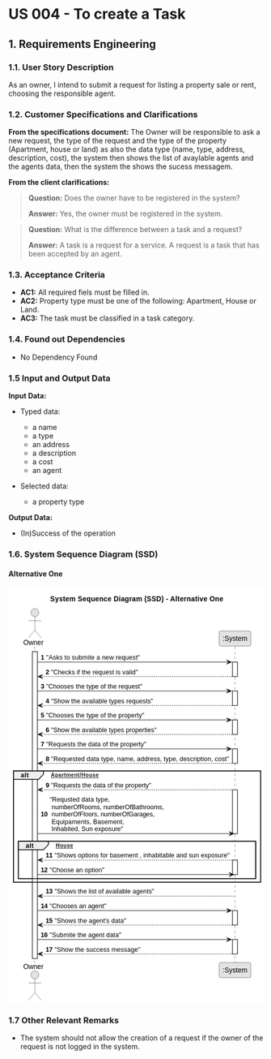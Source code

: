 # US 004 - To create a Task 

## 1. Requirements Engineering


### 1.1. User Story Description


As an owner, I intend to submit a request for listing a property sale or rent,
choosing the responsible agent.


### 1.2. Customer Specifications and Clarifications 


**From the specifications document:**
The Owner will be responsible to ask a new request, the type of the request and the type of the property (Apartment, house or land) as also the data type
(name, type, address, description, cost), the system then shows the list of avaylable agents and the agents data,
then the system the shows the sucess messagem.

**From the client clarifications:**

> **Question:** Does the owner have to be registered in the system?
>  
> **Answer:** Yes, the owner must be registered in the system.


> **Question:** What is the difference between a task and a request?
>  
> **Answer:** A task is a request for a service. A request is a task that has been accepted by an agent.


### 1.3. Acceptance Criteria


* **AC1:** All required fiels must be filled in.
* **AC2:** Property type must be one of the following: Apartment, House or Land.
* **AC3:** The task must be classified in a task category.


### 1.4. Found out Dependencies


* No Dependency Found


### 1.5 Input and Output Data


**Input Data:**

* Typed data:
	* a name 
	* a type
	* an address
	* a description
	* a cost
	* an agent
	
* Selected data:
	* a property type


**Output Data:**

* (In)Success of the operation

### 1.6. System Sequence Diagram (SSD)

#### Alternative One

<?xml version="1.0" encoding="us-ascii" standalone="no"?><svg xmlns="http://www.w3.org/2000/svg" xmlns:xlink="http://www.w3.org/1999/xlink" contentStyleType="text/css" height="821px" preserveAspectRatio="none" style="width:517px;height:821px;background:#FFFFFF;" version="1.1" viewBox="0 0 517 821" width="517px" zoomAndPan="magnify"><defs/><g><text fill="#000000" font-family="sans-serif" font-size="14" font-weight="bold" lengthAdjust="spacing" textLength="351" x="84.75" y="27.6738">System Sequence Diagram (SSD) - Alternative One</text><rect fill="#FFFFFF" height="605.0391" style="stroke:#181818;stroke-width:1.0;" width="10" x="48.5" y="127.2813"/><rect fill="#FFFFFF" height="28.5234" style="stroke:#181818;stroke-width:1.0;" width="10" x="454.5" y="147.8047"/><rect fill="#FFFFFF" height="28.5234" style="stroke:#181818;stroke-width:1.0;" width="10" x="454.5" y="204.8516"/><rect fill="#FFFFFF" height="28.5234" style="stroke:#181818;stroke-width:1.0;" width="10" x="454.5" y="261.8984"/><rect fill="#FFFFFF" height="28.5234" style="stroke:#181818;stroke-width:1.0;" width="10" x="454.5" y="318.9453"/><rect fill="#FFFFFF" height="86.6172" style="stroke:#181818;stroke-width:1.0;" width="10" x="454.5" y="399.5156"/><rect fill="#FFFFFF" height="28.5234" style="stroke:#181818;stroke-width:1.0;" width="10" x="454.5" y="538.1797"/><rect fill="#FFFFFF" height="28.5234" style="stroke:#181818;stroke-width:1.0;" width="10" x="454.5" y="637.75"/><rect fill="#FFFFFF" height="28.5234" style="stroke:#181818;stroke-width:1.0;" width="10" x="454.5" y="694.7969"/><rect fill="none" height="219.2344" style="stroke:#000000;stroke-width:1.5;" width="501.5" x="10" y="362.4688"/><rect fill="none" height="73.5703" style="stroke:#000000;stroke-width:1.5;" width="481.5" x="20" y="501.1328"/><line style="stroke:#181818;stroke-width:0.5;stroke-dasharray:5.0,5.0;" x1="53" x2="53" y1="117.2813" y2="741.3203"/><line style="stroke:#181818;stroke-width:0.5;stroke-dasharray:5.0,5.0;" x1="459.5" x2="459.5" y1="117.2813" y2="741.3203"/><text fill="#000000" font-family="sans-serif" font-size="14" lengthAdjust="spacing" textLength="41" x="30" y="114.3145">Owner</text><ellipse cx="53.5" cy="50.1406" fill="#E3E3E3" rx="8" ry="8" style="stroke:#181818;stroke-width:0.5;"/><path d="M53.5,58.1406 L53.5,85.1406 M40.5,66.1406 L66.5,66.1406 M53.5,85.1406 L40.5,100.1406 M53.5,85.1406 L66.5,100.1406 " fill="none" style="stroke:#181818;stroke-width:0.5;"/><text fill="#000000" font-family="sans-serif" font-size="14" lengthAdjust="spacing" textLength="41" x="30" y="752.9941">Owner</text><ellipse cx="53.5" cy="764.4609" fill="#E3E3E3" rx="8" ry="8" style="stroke:#181818;stroke-width:0.5;"/><path d="M53.5,772.4609 L53.5,799.4609 M40.5,780.4609 L66.5,780.4609 M53.5,799.4609 L40.5,814.4609 M53.5,799.4609 L66.5,814.4609 " fill="none" style="stroke:#181818;stroke-width:0.5;"/><rect fill="#E3E3E3" height="29.6406" rx="2.5" ry="2.5" style="stroke:#181818;stroke-width:0.5;" width="64" x="427.5" y="86.6406"/><text fill="#000000" font-family="sans-serif" font-size="14" lengthAdjust="spacing" textLength="50" x="434.5" y="106.3145">:System</text><rect fill="#E3E3E3" height="29.6406" rx="2.5" ry="2.5" style="stroke:#181818;stroke-width:0.5;" width="64" x="427.5" y="740.3203"/><text fill="#000000" font-family="sans-serif" font-size="14" lengthAdjust="spacing" textLength="50" x="434.5" y="759.9941">:System</text><rect fill="#FFFFFF" height="605.0391" style="stroke:#181818;stroke-width:1.0;" width="10" x="48.5" y="127.2813"/><rect fill="#FFFFFF" height="28.5234" style="stroke:#181818;stroke-width:1.0;" width="10" x="454.5" y="147.8047"/><rect fill="#FFFFFF" height="28.5234" style="stroke:#181818;stroke-width:1.0;" width="10" x="454.5" y="204.8516"/><rect fill="#FFFFFF" height="28.5234" style="stroke:#181818;stroke-width:1.0;" width="10" x="454.5" y="261.8984"/><rect fill="#FFFFFF" height="28.5234" style="stroke:#181818;stroke-width:1.0;" width="10" x="454.5" y="318.9453"/><rect fill="#FFFFFF" height="86.6172" style="stroke:#181818;stroke-width:1.0;" width="10" x="454.5" y="399.5156"/><rect fill="#FFFFFF" height="28.5234" style="stroke:#181818;stroke-width:1.0;" width="10" x="454.5" y="538.1797"/><rect fill="#FFFFFF" height="28.5234" style="stroke:#181818;stroke-width:1.0;" width="10" x="454.5" y="637.75"/><rect fill="#FFFFFF" height="28.5234" style="stroke:#181818;stroke-width:1.0;" width="10" x="454.5" y="694.7969"/><polygon fill="#181818" points="442.5,143.8047,452.5,147.8047,442.5,151.8047,446.5,147.8047" style="stroke:#181818;stroke-width:1.0;"/><line style="stroke:#181818;stroke-width:1.0;" x1="58.5" x2="448.5" y1="147.8047" y2="147.8047"/><text fill="#000000" font-family="sans-serif" font-size="13" font-weight="bold" lengthAdjust="spacing" textLength="7" x="65.5" y="143.0498">1</text><text fill="#000000" font-family="sans-serif" font-size="13" lengthAdjust="spacing" textLength="190" x="76.5" y="143.0498">"Asks to submite a new request"</text><polygon fill="#181818" points="69.5,172.3281,59.5,176.3281,69.5,180.3281,65.5,176.3281" style="stroke:#181818;stroke-width:1.0;"/><line style="stroke:#181818;stroke-width:1.0;stroke-dasharray:2.0,2.0;" x1="63.5" x2="458.5" y1="176.3281" y2="176.3281"/><text fill="#000000" font-family="sans-serif" font-size="13" font-weight="bold" lengthAdjust="spacing" textLength="7" x="75.5" y="171.5732">2</text><text fill="#000000" font-family="sans-serif" font-size="13" lengthAdjust="spacing" textLength="176" x="86.5" y="171.5732">"Checks if the request is valid"</text><polygon fill="#181818" points="442.5,200.8516,452.5,204.8516,442.5,208.8516,446.5,204.8516" style="stroke:#181818;stroke-width:1.0;"/><line style="stroke:#181818;stroke-width:1.0;" x1="58.5" x2="448.5" y1="204.8516" y2="204.8516"/><text fill="#000000" font-family="sans-serif" font-size="13" font-weight="bold" lengthAdjust="spacing" textLength="7" x="65.5" y="200.0967">3</text><text fill="#000000" font-family="sans-serif" font-size="13" lengthAdjust="spacing" textLength="195" x="76.5" y="200.0967">"Chooses the type of the request"</text><polygon fill="#181818" points="69.5,229.375,59.5,233.375,69.5,237.375,65.5,233.375" style="stroke:#181818;stroke-width:1.0;"/><line style="stroke:#181818;stroke-width:1.0;stroke-dasharray:2.0,2.0;" x1="63.5" x2="458.5" y1="233.375" y2="233.375"/><text fill="#000000" font-family="sans-serif" font-size="13" font-weight="bold" lengthAdjust="spacing" textLength="7" x="75.5" y="228.6201">4</text><text fill="#000000" font-family="sans-serif" font-size="13" lengthAdjust="spacing" textLength="207" x="86.5" y="228.6201">"Show the available types requests"</text><polygon fill="#181818" points="442.5,257.8984,452.5,261.8984,442.5,265.8984,446.5,261.8984" style="stroke:#181818;stroke-width:1.0;"/><line style="stroke:#181818;stroke-width:1.0;" x1="58.5" x2="448.5" y1="261.8984" y2="261.8984"/><text fill="#000000" font-family="sans-serif" font-size="13" font-weight="bold" lengthAdjust="spacing" textLength="7" x="65.5" y="257.1436">5</text><text fill="#000000" font-family="sans-serif" font-size="13" lengthAdjust="spacing" textLength="199" x="76.5" y="257.1436">"Chooses the type of the property"</text><polygon fill="#181818" points="69.5,286.4219,59.5,290.4219,69.5,294.4219,65.5,290.4219" style="stroke:#181818;stroke-width:1.0;"/><line style="stroke:#181818;stroke-width:1.0;stroke-dasharray:2.0,2.0;" x1="63.5" x2="458.5" y1="290.4219" y2="290.4219"/><text fill="#000000" font-family="sans-serif" font-size="13" font-weight="bold" lengthAdjust="spacing" textLength="7" x="75.5" y="285.667">6</text><text fill="#000000" font-family="sans-serif" font-size="13" lengthAdjust="spacing" textLength="214" x="86.5" y="285.667">"Show the available types properties"</text><polygon fill="#181818" points="442.5,314.9453,452.5,318.9453,442.5,322.9453,446.5,318.9453" style="stroke:#181818;stroke-width:1.0;"/><line style="stroke:#181818;stroke-width:1.0;" x1="58.5" x2="448.5" y1="318.9453" y2="318.9453"/><text fill="#000000" font-family="sans-serif" font-size="13" font-weight="bold" lengthAdjust="spacing" textLength="7" x="65.5" y="314.1904">7</text><text fill="#000000" font-family="sans-serif" font-size="13" lengthAdjust="spacing" textLength="203" x="76.5" y="314.1904">"Requests the data of the property"</text><polygon fill="#181818" points="69.5,343.4688,59.5,347.4688,69.5,351.4688,65.5,347.4688" style="stroke:#181818;stroke-width:1.0;"/><line style="stroke:#181818;stroke-width:1.0;stroke-dasharray:2.0,2.0;" x1="63.5" x2="458.5" y1="347.4688" y2="347.4688"/><text fill="#000000" font-family="sans-serif" font-size="13" font-weight="bold" lengthAdjust="spacing" textLength="7" x="75.5" y="342.7139">8</text><text fill="#000000" font-family="sans-serif" font-size="13" lengthAdjust="spacing" textLength="361" x="86.5" y="342.7139">"Requested data type, name, address, type, description, cost"</text><path d="M10,362.4688 L71,362.4688 L71,368.9922 L61,378.9922 L10,378.9922 L10,362.4688 " fill="#EEEEEE" style="stroke:#000000;stroke-width:1.5;"/><rect fill="none" height="219.2344" style="stroke:#000000;stroke-width:1.5;" width="501.5" x="10" y="362.4688"/><text fill="#000000" font-family="sans-serif" font-size="13" font-weight="bold" lengthAdjust="spacing" textLength="16" x="25" y="375.2373">alt</text><a href="Apartment/House" target="_top" title="Apartment/House" xlink:actuate="onRequest" xlink:href="Apartment/House" xlink:show="new" xlink:title="Apartment/House" xlink:type="simple"><text fill="#1D1D1D" font-family="sans-serif" font-size="11" font-weight="bold" lengthAdjust="spacing" text-decoration="underline" textLength="97" x="86" y="374.4268">Apartment/House</text></a><polygon fill="#181818" points="69.5,395.5156,59.5,399.5156,69.5,403.5156,65.5,399.5156" style="stroke:#181818;stroke-width:1.0;"/><line style="stroke:#181818;stroke-width:1.0;stroke-dasharray:2.0,2.0;" x1="63.5" x2="453.5" y1="399.5156" y2="399.5156"/><text fill="#000000" font-family="sans-serif" font-size="13" font-weight="bold" lengthAdjust="spacing" textLength="7" x="75.5" y="394.7607">9</text><text fill="#000000" font-family="sans-serif" font-size="13" lengthAdjust="spacing" textLength="203" x="86.5" y="394.7607">"Requests the data of the property"</text><polygon fill="#181818" points="447.5,482.1328,457.5,486.1328,447.5,490.1328,451.5,486.1328" style="stroke:#181818;stroke-width:1.0;"/><line style="stroke:#181818;stroke-width:1.0;" x1="58.5" x2="453.5" y1="486.1328" y2="486.1328"/><text fill="#000000" font-family="sans-serif" font-size="13" font-weight="bold" lengthAdjust="spacing" textLength="14" x="65.5" y="452.3311">10</text><text fill="#000000" font-family="sans-serif" font-size="13" lengthAdjust="spacing" textLength="122" x="83.5" y="423.2842">"Requsted data type,</text><text fill="#000000" font-family="sans-serif" font-size="13" lengthAdjust="spacing" textLength="228" x="87.5" y="437.8076">numberOfRooms, numberOfBathrooms,</text><text fill="#000000" font-family="sans-serif" font-size="13" lengthAdjust="spacing" textLength="209" x="87.5" y="452.3311">numberOfFloors, numberOfGarages,</text><text fill="#000000" font-family="sans-serif" font-size="13" lengthAdjust="spacing" textLength="147" x="87.5" y="466.8545">Equipaments, Basement,</text><text fill="#000000" font-family="sans-serif" font-size="13" lengthAdjust="spacing" textLength="145" x="87.5" y="481.3779">Inhabited, Sun exposure"</text><path d="M20,501.1328 L81,501.1328 L81,507.6563 L71,517.6563 L20,517.6563 L20,501.1328 " fill="#EEEEEE" style="stroke:#000000;stroke-width:1.5;"/><rect fill="none" height="73.5703" style="stroke:#000000;stroke-width:1.5;" width="481.5" x="20" y="501.1328"/><text fill="#000000" font-family="sans-serif" font-size="13" font-weight="bold" lengthAdjust="spacing" textLength="16" x="35" y="513.9014">alt</text><a href="House" target="_top" title="House" xlink:actuate="onRequest" xlink:href="House" xlink:show="new" xlink:title="House" xlink:type="simple"><text fill="#1D1D1D" font-family="sans-serif" font-size="11" font-weight="bold" lengthAdjust="spacing" text-decoration="underline" textLength="35" x="96" y="513.0908">House</text></a><polygon fill="#181818" points="69.5,534.1797,59.5,538.1797,69.5,542.1797,65.5,538.1797" style="stroke:#181818;stroke-width:1.0;"/><line style="stroke:#181818;stroke-width:1.0;stroke-dasharray:2.0,2.0;" x1="63.5" x2="453.5" y1="538.1797" y2="538.1797"/><text fill="#000000" font-family="sans-serif" font-size="13" font-weight="bold" lengthAdjust="spacing" textLength="14" x="75.5" y="533.4248">11</text><text fill="#000000" font-family="sans-serif" font-size="13" lengthAdjust="spacing" textLength="355" x="93.5" y="533.4248">"Shows options for basement , inhabitable and sun exposure"</text><polygon fill="#181818" points="447.5,562.7031,457.5,566.7031,447.5,570.7031,451.5,566.7031" style="stroke:#181818;stroke-width:1.0;"/><line style="stroke:#181818;stroke-width:1.0;" x1="58.5" x2="453.5" y1="566.7031" y2="566.7031"/><text fill="#000000" font-family="sans-serif" font-size="13" font-weight="bold" lengthAdjust="spacing" textLength="14" x="65.5" y="561.9482">12</text><text fill="#000000" font-family="sans-serif" font-size="13" lengthAdjust="spacing" textLength="111" x="83.5" y="561.9482">"Choose an option"</text><polygon fill="#181818" points="69.5,605.2266,59.5,609.2266,69.5,613.2266,65.5,609.2266" style="stroke:#181818;stroke-width:1.0;"/><line style="stroke:#181818;stroke-width:1.0;stroke-dasharray:2.0,2.0;" x1="63.5" x2="458.5" y1="609.2266" y2="609.2266"/><text fill="#000000" font-family="sans-serif" font-size="13" font-weight="bold" lengthAdjust="spacing" textLength="14" x="75.5" y="604.4717">13</text><text fill="#000000" font-family="sans-serif" font-size="13" lengthAdjust="spacing" textLength="202" x="93.5" y="604.4717">"Shows the list of available agents"</text><polygon fill="#181818" points="442.5,633.75,452.5,637.75,442.5,641.75,446.5,637.75" style="stroke:#181818;stroke-width:1.0;"/><line style="stroke:#181818;stroke-width:1.0;" x1="58.5" x2="448.5" y1="637.75" y2="637.75"/><text fill="#000000" font-family="sans-serif" font-size="13" font-weight="bold" lengthAdjust="spacing" textLength="14" x="65.5" y="632.9951">14</text><text fill="#000000" font-family="sans-serif" font-size="13" lengthAdjust="spacing" textLength="115" x="83.5" y="632.9951">"Chooses an agent"</text><polygon fill="#181818" points="69.5,662.2734,59.5,666.2734,69.5,670.2734,65.5,666.2734" style="stroke:#181818;stroke-width:1.0;"/><line style="stroke:#181818;stroke-width:1.0;stroke-dasharray:2.0,2.0;" x1="63.5" x2="458.5" y1="666.2734" y2="666.2734"/><text fill="#000000" font-family="sans-serif" font-size="13" font-weight="bold" lengthAdjust="spacing" textLength="14" x="75.5" y="661.5186">15</text><text fill="#000000" font-family="sans-serif" font-size="13" lengthAdjust="spacing" textLength="145" x="93.5" y="661.5186">"Shows the agent's data"</text><polygon fill="#181818" points="442.5,690.7969,452.5,694.7969,442.5,698.7969,446.5,694.7969" style="stroke:#181818;stroke-width:1.0;"/><line style="stroke:#181818;stroke-width:1.0;" x1="58.5" x2="448.5" y1="694.7969" y2="694.7969"/><text fill="#000000" font-family="sans-serif" font-size="13" font-weight="bold" lengthAdjust="spacing" textLength="14" x="65.5" y="690.042">16</text><text fill="#000000" font-family="sans-serif" font-size="13" lengthAdjust="spacing" textLength="145" x="83.5" y="690.042">"Submite the agent data"</text><polygon fill="#181818" points="69.5,719.3203,59.5,723.3203,69.5,727.3203,65.5,723.3203" style="stroke:#181818;stroke-width:1.0;"/><line style="stroke:#181818;stroke-width:1.0;stroke-dasharray:2.0,2.0;" x1="63.5" x2="458.5" y1="723.3203" y2="723.3203"/><text fill="#000000" font-family="sans-serif" font-size="13" font-weight="bold" lengthAdjust="spacing" textLength="14" x="75.5" y="718.5654">17</text><text fill="#000000" font-family="sans-serif" font-size="13" lengthAdjust="spacing" textLength="174" x="93.5" y="718.5654">"Show the success message"</text><!--SRC=[fLHDRzim3BtxLn2-T0CIzDx3WFHZ7wS0zN7RWR6PM8WjkIATBFz-b6ItMPe4oPg38ybyZuyKdtbjR8SUMsYTTMNjNKiWlgUCNzzqMAvnHONi6W9FfQ1TDVi1N6FbjiQkO8aDKvQ94GqjTYpKGa4lFTcIuD7WAeH_Aeh7pp25MIFaBOhP4Cojmh0NP_jsGLxNfJWF-NnhoUU0376LQK8nfUdG2kHtAKDydPOHPpOeD4ApBFx3zCkevmxo6QyPn07tYzPeB8AbhPQcGbdoDuwHT41EbIInAST3JQMoc2L8JICM3CC66rFbMKNlQ8ueUQYTO-B88RkEmFt3Tw6MedRR2CCDcWONJIBZaOO_AgVphYClku_g6NWCNQpeUQWWqbKe-9-I1Xwg4acGCm6BhJwngZmnJuR3YhZqfXFZx0HA5oxXY5Hi17xEmZYsPENsk-kPVcSPwEzC-dDb1EYxDE7mH5SEY_bb8PbdldnshjLwnkqzYXex7kq5VMsSytjHtzJBAqenJo-zUYnKfljxP0hB-EQ7hN6XdgacKFGMw4_dkFUKv1_fKwmgz6heqAa6XP5XSB7j34lr_c982nCmAMaS9BIL-lOmywMDImEk94Egixf9KwdsWyrfzU4-6wDV0RtRjydNfjhh7QWA8_0AnoK14NN3SJ8kJLeCty5N_82-pkpSbwNw25fzACknv7y1]--></g></svg>

### 1.7 Other Relevant Remarks

* The system should not allow the creation of a request if the owner of the request is not logged in the system.